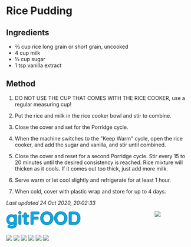 # Rice Pudding

## Ingredients

- ⅔ cup rice long grain or short grain, uncooked
- 4 cup milk
- ⅓ cup sugar
- 1 tsp vanilla extract

## Method

1. DO NOT USE THE CUP THAT COMES WITH THE RICE COOKER, use a regular measuring cup!

2. Put the rice and milk in the rice cooker bowl and stir to combine.

3. Close the cover and set for the Porridge cycle.

4. When the machine switches to the "Keep Warm" cycle, open the rice cooker, and add the sugar and vanilla, and stir until combined.

5. Close the cover and reset for a second Porridge cycle. Stir every 15 to 20 minutes until the desired consistency is reached. Rice mixture will thicken as it cools. If it comes out too thick, just add more milk.

6. Serve warm or let cool slightly and refrigerate for at least 1 hour.

7. When cold, cover with plastic wrap and store for up to 4 days.

*Last updated 24 Oct 2020, 20:02:33*

<img src="../images/logo_sm.png" width="40%" />

<img src="https://profile-counter.glitch.me/gitfood_ricepudding/count.svg" width="20%" align="right" />

<img src="https://img.shields.io/badge/tag-dessert-blue.svg" /> <img src="https://img.shields.io/badge/tag-rice-blue.svg" /> <img src="https://img.shields.io/badge/tag-rice_cooker-blue.svg" /> <img src="https://img.shields.io/badge/tag-easy-blue.svg" /> <img src="https://img.shields.io/badge/tag-dairy-blue.svg" /> <img src="https://img.shields.io/badge/tag-vegetarian-blue.svg" /> 